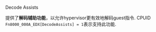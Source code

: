 Decode Assists

提供了**解码辅助功能**，以允许hypervisor更有效地解码guest指令.  CPUID `Fn8000_000A_EDX[DecodeAssists] = 1`表示支持此功能. 